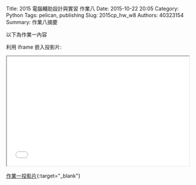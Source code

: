 Title: 2015 電腦輔助設計與實習 作業八
Date: 2015-10-22 20:05
Category: Python
Tags: pelican, publishing
Slug: 2015cp_hw_w8
Authors: 40323154
Summary: 作業八摘要

以下為作業一內容

利用 iframe 嵌入投影片:

<iframe src="40323154_cp_w8_p.html" width="500" height="300"></iframe>

[作業一投影片](40323154_cp_w8_p.html){:target="_blank"}


